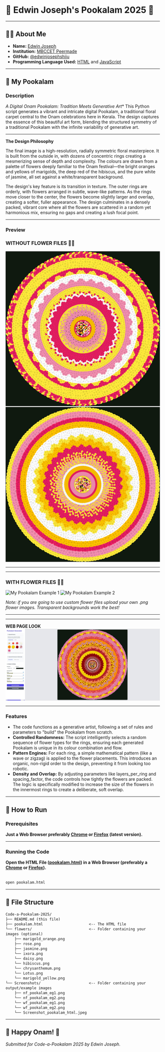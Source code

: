 # 🌸 Edwin Joseph's Pookalam 2025 🌸

---

## 👨‍💻 About Me
- **Name:** [Edwin Joseph](https://www.instagram.com/_edw.inx?igsh=dWNsZGY0MGwyN3o=)
- **Institution:** [MBCCET Peermade](https://maps.app.goo.gl/16h5RnQLXWuDoLqc6)
- **GitHub:** [@edwinjosephshiju](https://github.com/edwinjosephshiju)
- **Programming Language Used:** [HTML](https://en.wikipedia.org/wiki/HTML) and [JavaScript](https://en.wikipedia.org/wiki/JavaScript)

---

## 🎨 My Pookalam

### Description

*A Digital Onam Pookalam: Tradition Meets Generative Art**
This Python script generates a vibrant and intricate digital Pookalam, a traditional floral carpet central to the Onam celebrations here in Kerala. The design captures the essence of this beautiful art form, blending the structured symmetry of a traditional Pookalam with the infinite variability of generative art.

---

**The Design Philosophy**

The final image is a high-resolution, radially symmetric floral masterpiece. It is built from the outside in, with dozens of concentric rings creating a mesmerizing sense of depth and complexity. The colours are drawn from a palette of flowers deeply familiar to the Onam festival—the bright oranges and yellows of marigolds, the deep red of the hibiscus, and the pure white of jasmine, all set against a white/transparent background.

The design's key feature is its transition in texture. The outer rings are orderly, with flowers arranged in subtle, wave-like patterns. As the rings move closer to the center, the flowers become slightly larger and overlap, creating a softer, fuller appearance. The design culminates in a densely packed, vibrant core where all the flowers are scattered in a random yet harmonious mix, ensuring no gaps and creating a lush focal point.

---

### Preview

### WITHOUT FLOWER FILES 🌸❌


![My Pookalam Example 1](Screenshots/nf_pookalam_eg1.png)
![My Pookalam Example 2](Screenshots/nf_pookalam_eg2.png)

---
---

### WITH FLOWER FILES 🌸✅


![My Pookalam Example 1](Screenshots/wf_pookalam_eg1.png)
![My Pookalam Example 2](Screenshots/wf_pookalam_eg2.png)

*Note: if you are going to use custom flower files upload your own .png flower images. Transparent backgrounds work the best!*

---
---

**WEB PAGE LOOK**
![My Pookalam Web Page](Screenshots/Screenshot_pookalam_html.jpeg)

---

### Features
- The code functions as a generative artist, following a set of rules and parameters to "build" the Pookalam from scratch.
- **Controlled Randomness:** The script intelligently selects a random sequence of flower types for the rings, ensuring each generated Pookalam is unique in its colour combination and flow.
- **Pattern Engines:** For each ring, a simple mathematical pattern (like a wave or zigzag) is applied to the flower placements. This introduces an organic, non-rigid order to the design, preventing it from     looking too robotic.
- **Density and Overlap:** By adjusting parameters like layers_per_ring and spacing_factor, the code controls how tightly the flowers are packed. The logic is specifically modified to increase the size of the flowers in the innermost rings to create a deliberate, soft overlap.

---

## 🚀 How to Run

### Prerequisites

**Just a Web Browser preferably [Chrome](https://www.google.com/intl/en_in/chrome/) or [Firefox](https://www.firefox.com/en-US/?utm_campaign=SET_DEFAULT_BROWSER) (latest version).**

---

### Running the Code

**Open the HTML File ([pookalam.html](pookalam.html)) in a Web Browser (preferably a [Chrome](https://www.google.com/intl/en_in/chrome/) or [Firefox](https://www.firefox.com/en-US/?utm_campaign=SET_DEFAULT_BROWSER)).**

```bash

open pookalam.html

```

---

## 📁 File Structure
```
Code-a-Pookalam-2025/
├── README.md (this file)
├── pookalam.html                     <-- The HTML file
└── flowers/                          <-- Folder containing your images (optional)
    ├── marigold_orange.png
    ├── rose.png
    ├── jasmine.png
    └── ixora.png
    └── daisy.png
    └── hibiscus.png
    └── chrysanthemum.png
    └── Lotus.png
    └── marigold_yellow.png
└── Screenshots/                      <-- Folder containing your output/example images
    ├── nf_pookalam_eg1.png
    └── nf_pookalam_eg2.png
    └── wf_pookalam_eg1.png
    └── wf_pookalam_eg2.png
    └── Screenshot_pookalam_html.jpeg

```

---

## 🎊 Happy Onam! 🎊
*Submitted for Code-a-Pookalam 2025 by Edwin Joseph.*
